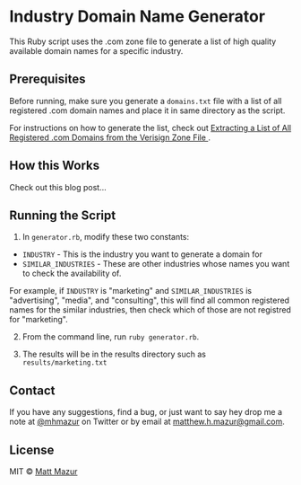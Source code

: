 # Industry Domain Name Generator

This Ruby script uses the .com zone file to generate a list of high quality available domain names for a specific industry.

## Prerequisites

Before running, make sure you generate a `domains.txt` file with a list of all registered .com domain names and place it in same directory as the script.

For instructions on how to generate the list, check out [Extracting a List of All Registered .com Domains from the Verisign Zone File
](https://mattmazur.com/2018/05/18/extracting-a-list-of-all-registered-com-domains-from-the-verisign-zone-file/).

## How this Works

Check out this blog post...

## Running the Script

1) In `generator.rb`, modify these two constants:

* `INDUSTRY` - This is the industry you want to generate a domain for
* `SIMILAR_INDUSTRIES` - These are other industries whose names you want to check the availability of.

For example, if `INDUSTRY` is "marketing" and `SIMILAR_INDUSTRIES` is "advertising", "media", and "consulting", this will find all common registered names for the similar industries, then check which of those are not registred for "marketing".

2) From the command line, run `ruby generator.rb`.

3) The results will be in the results directory such as `results/marketing.txt`

## Contact

If you have any suggestions, find a bug, or just want to say hey drop me a note at [@mhmazur](https://twitter.com/mhmazur) on Twitter or by email at matthew.h.mazur@gmail.com.

## License

MIT © [Matt Mazur](http://mattmazur.com)


